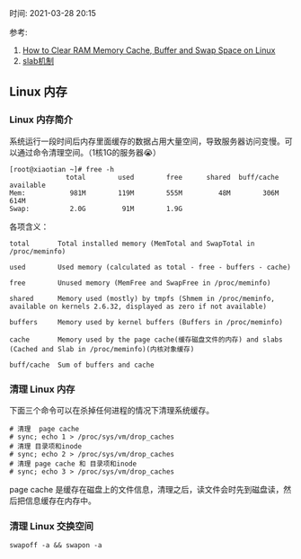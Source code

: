 时间: 2021-03-28 20:15

参考:

1. [How to Clear RAM Memory Cache, Buffer and Swap Space on Linux](https://www.tecmint.com/clear-ram-memory-cache-buffer-and-swap-space-on-linux/)
2. [slab机制](https://www.cnblogs.com/wangzahngjun/p/4977425.html)

## Linux 内存

### Linux 内存简介

系统运行一段时间后内存里面缓存的数据占用大量空间，导致服务器访问变慢。可以通过命令清理空间。（1核1G的服务器😭）

```shell
[root@xiaotian ~]# free -h
              total        used        free      shared  buff/cache   available
Mem:           981M        119M        555M         48M        306M        614M
Swap:          2.0G         91M        1.9G
```

各项含义：

```shell
total       Total installed memory (MemTotal and SwapTotal in /proc/meminfo)

used        Used memory (calculated as total - free - buffers - cache)

free        Unused memory (MemFree and SwapFree in /proc/meminfo)

shared      Memory used (mostly) by tmpfs (Shmem in /proc/meminfo, available on kernels 2.6.32, displayed as zero if not available)

buffers     Memory used by kernel buffers (Buffers in /proc/meminfo)

cache       Memory used by the page cache(缓存磁盘文件的内存) and slabs (Cached and Slab in /proc/meminfo)(内核对象缓存)

buff/cache  Sum of buffers and cache
```

### 清理 Linux 内存

下面三个命令可以在杀掉任何进程的情况下清理系统缓存。

```shell
# 清理  page cache
# sync; echo 1 > /proc/sys/vm/drop_caches      
# 清理 目录项和inode
# sync; echo 2 > /proc/sys/vm/drop_caches
# 清理 page cache 和 目录项和inode
# sync; echo 3 > /proc/sys/vm/drop_caches 
```

page cache 是缓存在磁盘上的文件信息，清理之后，读文件会时先到磁盘读，然后把信息缓存在内存中。

### 清理 Linux 交换空间

```shell 
swapoff -a && swapon -a
```

